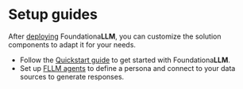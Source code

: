 # Setup guides

After [deploying](../deployment/index.md) Foundationa**LLM**, you can customize the solution components to adapt it for your needs.

- Follow the [Quickstart guide](quickstart.md) to get started with Foundationa**LLM**.
- Set up [FLLM agents](agents/index.md) to define a persona and connect to your data sources to generate responses.

